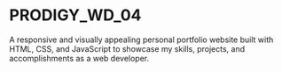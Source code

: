 # PRODIGY_WD_04
A responsive and visually appealing personal portfolio website built with HTML, CSS, and JavaScript to showcase my skills, projects, and accomplishments as a web developer.
